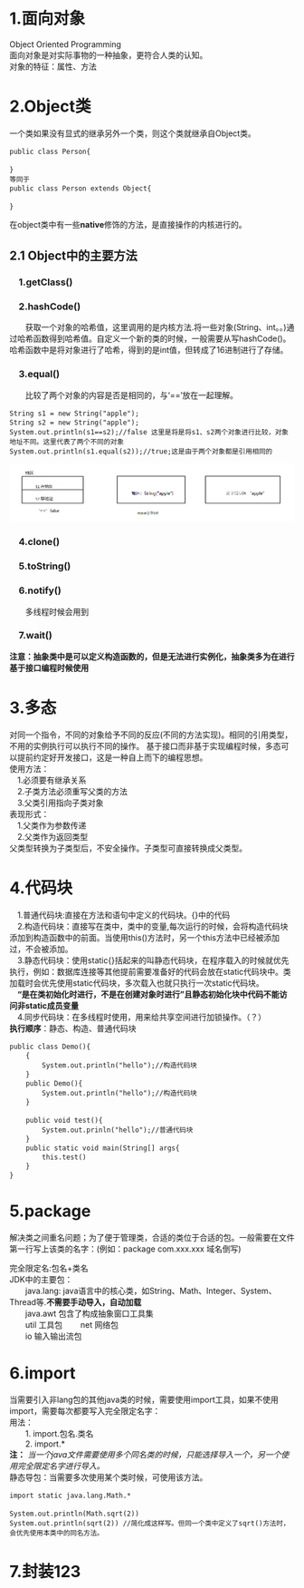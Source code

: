 # 1.面向对象
Object Oriented Programming  
面向对象是对实际事物的一种抽象，更符合人类的认知。  
对象的特征：属性、方法

# 2.Object类
一个类如果没有显式的继承另外一个类，则这个类就继承自Object类。
```
public class Person{

}
等同于
public class Person extends Object{

}
```
在object类中有一些**native**修饰的方法，是直接操作的内核进行的。
## 2.1 Object中的主要方法
### &emsp;1.getClass()

### &emsp;2.hashCode()
&emsp;&emsp;获取一个对象的哈希值，这里调用的是内核方法.将一些对象(String、int。。)通过哈希函数得到哈希值。自定义一个新的类的时候，一般需要从写hashCode()。
哈希函数中是将对象进行了哈希，得到的是int值，但转成了16进制进行了存储。

### &emsp;3.equal()
&emsp;&emsp;比较了两个对象的内容是否是相同的，与‘==’放在一起理解。
```
String s1 = new String("apple");
String s2 = new String("apple");
System.out.println(s1==s2);//false 这里是将是将s1、s2两个对象进行比较，对象地址不同。这里代表了两个不同的对象
System.out.println(s1.equal(s2));//true;这是由于两个对象都是引用相同的
```
![equal用法](https://github.com/nonoboboq/RebornCode/blob/master/.png/equal.PNG)
 
### &emsp;4.clone()

### &emsp;5.toString()

### &emsp;6.notify()
&emsp;&emsp;多线程时候会用到

### &emsp;7.wait()


**注意：抽象类中是可以定义构造函数的，但是无法进行实例化，抽象类多为在进行基于接口编程时候使用**



# 3.多态
对同一个指令，不同的对象给予不同的反应(不同的方法实现)。相同的引用类型，不用的实例执行可以执行不同的操作。 基于接口而非基于实现编程时候，多态可以提前约定好开发接口，这是一种自上而下的编程思想。  
使用方法：  
 &emsp;1.必须要有继承关系  
 &emsp;2.子类方法必须重写父类的方法  
 &emsp;3.父类引用指向子类对象  
表现形式：  
 &emsp;1.父类作为参数传递  
 &emsp;2.父类作为返回类型  
 父类型转换为子类型后，不安全操作。子类型可直接转换成父类型。

# 4.代码块
&emsp;1.普通代码块:直接在方法和语句中定义的代码块。{}中的代码    
&emsp;2.构造代码块：直接写在类中，类中的变量,每次运行的时候，会将构造代码块添加到构造函数中的前面。当使用this()方法时，另一个this方法中已经被添加过，不会被添加。   
&emsp;3.静态代码块：使用static{}括起来的叫静态代码块，在程序载入的时候就优先执行，例如：数据库连接等其他提前需要准备好的代码会放在static代码块中。类加载时会优先使用static代码块，多次载入也就只执行一次static代码块。  
&emsp;**“是在类初始化时进行，不是在创建对象时进行”且静态初始化块中代码不能访问非static成员变量**  
&emsp;4.同步代码块：在多线程时使用，用来给共享空间进行加锁操作。（？）  
**执行顺序**：静态、构造、普通代码块
```
public class Demo(){
    {
        System.out.println("hello");//构造代码块
    }
    public Demo(){
        System.out.println("hello");//构造代码块
    }

    public void test(){
        System.out.prinln("hello");//普通代码块 
    }
    public static void main(String[] args{
        this.test()
    }
}
```
# 5.package
解决类之间重名问题；为了便于管理类，合适的类位于合适的包。一般需要在文件第一行写上该类的名字：(例如：package com.xxx.xxx 域名倒写)  

完全限定名:包名+类名  
JDK中的主要包：  
&emsp;&emsp;java.lang: java语言中的核心类，如String、Math、Integer、System、Thread等.**不需要手动导入，自动加载**  
&emsp;&emsp;java.awt 包含了构成抽象窗口工具集  
&emsp;&emsp;util 工具包 
&emsp;&emsp;net 网络包  
&emsp;&emsp;io 输入输出流包  
# 6.import
当需要引入非lang包的其他java类的时候，需要使用import工具，如果不使用import，需要每次都要写入完全限定名字：  
用法：  
&emsp;&emsp;1. import.包名.类名  
&emsp;&emsp;2. import.*  
**注：** *当一个java文件需要使用多个同名类的时候，只能选择导入一个，另一个使用完全限定名字进行导入。*  
静态导包：当需要多次使用某个类时候，可使用该方法。  
```
import static java.lang.Math.*

System.out.println(Math.sqrt(2))
System.out.println(sqrt(2)) //简化成这样写。但同一个类中定义了sqrt()方法时，会优先使用本类中的同名方法。

```

# 7.封装123

